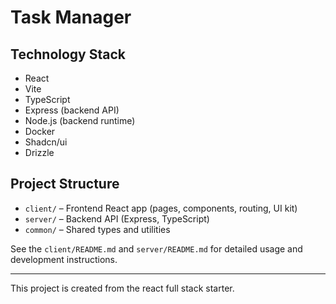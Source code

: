 # Task Manager

## Technology Stack

- React
- Vite
- TypeScript
- Express (backend API)
- Node.js (backend runtime)
- Docker
- Shadcn/ui
- Drizzle

## Project Structure

- `client/` – Frontend React app (pages, components, routing, UI kit)
- `server/` – Backend API (Express, TypeScript)
- `common/` – Shared types and utilities

See the `client/README.md` and `server/README.md` for detailed usage and development instructions.

---

This project is created from the react full stack starter.